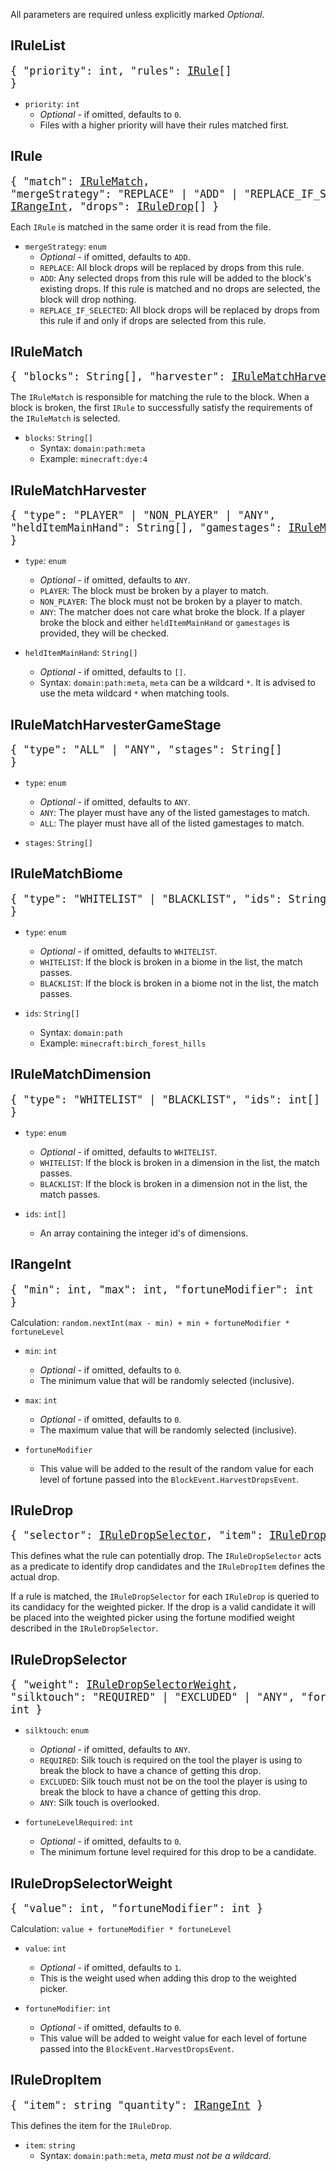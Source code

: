All parameters are required unless explicitly marked *Optional*.

## IRuleList

<big><pre>{
  "priority": int,
  "rules": [IRule](#IRule)[]
}</pre></big>

* `priority`: `int`
  * *Optional* - if omitted, defaults to `0`.
  * Files with a higher priority will have their rules matched first.

## IRule
<big><pre>{
  "match": [IRuleMatch](#IRuleMatch),
  "mergeStrategy": "REPLACE" | "ADD" | "REPLACE_IF_SELECTED",
  "dropCount": [IRangeInt](#IRangeInt),
  "drops": [IRuleDrop](#IRuleDrop)[]
}</pre></big>

Each `IRule` is matched in the same order it is read from the file.

* `mergeStrategy`: `enum`
  * *Optional* - if omitted, defaults to `ADD`.
  * `REPLACE`: All block drops will be replaced by drops from this rule.
  * `ADD`: Any selected drops from this rule will be added to the block's existing drops. If this rule is matched and no drops are selected, the block will drop nothing.
  * `REPLACE_IF_SELECTED`: All block drops will be replaced by drops from this rule if and only if drops are selected from this rule.
  
## IRuleMatch
<big><pre>{
  "blocks": String[],
  "harvester": [IRuleMatchHarvester](#IRuleMatchHarvester),
  "biomes": [IRuleMatchBiome](#IRuleMatchBiome),
  "dimensions": [IRuleMatchDimension](#IRuleMatchDimension)
}</pre></big>

The `IRuleMatch` is responsible for matching the rule to the block. When a block is broken, the first `IRule` to successfully satisfy the requirements of the `IRuleMatch` is selected.

* `blocks`: `String[]`
  * Syntax: `domain:path:meta`
  * Example: `minecraft:dye:4`

## IRuleMatchHarvester
<big><pre>{
  "type": "PLAYER" | "NON_PLAYER" | "ANY",
  "heldItemMainHand": String[],
  "gamestages": [IRuleMatchHarvesterGameStage](#IRuleMatchHarvesterGameStage)
}</pre></big>

* `type`: `enum`
  * *Optional* - if omitted, defaults to `ANY`.
  * `PLAYER`: The block must be broken by a player to match.
  * `NON_PLAYER`: The block must not be broken by a player to match.
  * `ANY`: The matcher does not care what broke the block. If a player broke the block and either `heldItemMainHand` or `gamestages` is provided, they will be checked.
  
* `heldItemMainHand`: `String[]`
  * *Optional* - if omitted, defaults to `[]`.
  * Syntax: `domain:path:meta`, `meta` can be a wildcard `*`. It is advised to use the meta wildcard `*` when matching tools.

## IRuleMatchHarvesterGameStage
<big><pre>{
  "type": "ALL" | "ANY",
  "stages": String[]
}</pre></big>

* `type`: `enum`
  * *Optional* - if omitted, defaults to `ANY`.
  * `ANY`: The player must have any of the listed gamestages to match.
  * `ALL`: The player must have all of the listed gamestages to match.
  
* `stages`: `String[]`

## IRuleMatchBiome
<big><pre>{
  "type": "WHITELIST" | "BLACKLIST",
  "ids": String[]
}</pre></big>

* `type`: `enum`
  * *Optional* - if omitted, defaults to `WHITELIST`.
  * `WHITELIST`: If the block is broken in a biome in the list, the match passes.
  * `BLACKLIST`: If the block is broken in a biome not in the list, the match passes.
  
* `ids`: `String[]`
  * Syntax: `domain:path`
  * Example: `minecraft:birch_forest_hills`
  
## IRuleMatchDimension
<big><pre>{
  "type": "WHITELIST" | "BLACKLIST",
  "ids": int[]
}</pre></big>

* `type`: `enum`
  * *Optional* - if omitted, defaults to `WHITELIST`.
  * `WHITELIST`: If the block is broken in a dimension in the list, the match passes.
  * `BLACKLIST`: If the block is broken in a dimension not in the list, the match passes.
  
* `ids`: `int[]`
  * An array containing the integer id's of dimensions.
  
## IRangeInt
<big><pre>{
  "min": int,
  "max": int,
  "fortuneModifier": int
}</pre></big>

Calculation: `random.nextInt(max - min) + min + fortuneModifier * fortuneLevel`

* `min`: `int`
  * *Optional* - if omitted, defaults to `0`.
  * The minimum value that will be randomly selected (inclusive).
  
* `max`: `int`
  * *Optional* - if omitted, defaults to `0`.
  * The maximum value that will be randomly selected (inclusive).
  
* `fortuneModifier`
  * This value will be added to the result of the random value for each level of fortune passed into the `BlockEvent.HarvestDropsEvent`.

## IRuleDrop

<big><pre>{
  "selector": [IRuleDropSelector](#IRuleDropSelector),
  "item": [IRuleDropItem](#IRuleDropItem)
}</pre></big>

This defines what the rule can potentially drop. The `IRuleDropSelector` acts as a predicate to identify drop candidates and the `IRuleDropItem` defines the actual drop.

If a rule is matched, the `IRuleDropSelector` for each `IRuleDrop` is queried to its candidacy for the weighted picker. If the drop is a valid candidate it will be placed into the weighted picker using the fortune modified weight described in the `IRuleDropSelector`.

## IRuleDropSelector

<big><pre>{
  "weight": [IRuleDropSelectorWeight](#IRuleDropSelectorWeight),
  "silktouch": "REQUIRED" | "EXCLUDED" | "ANY",
  "fortuneLevelRequired": int
}</pre></big>

* `silktouch`: `enum`
  * *Optional* - if omitted, defaults to `ANY`.
  * `REQUIRED`: Silk touch is required on the tool the player is using to break the block to have a chance of getting this drop.
  * `EXCLUDED`: Silk touch must not be on the tool the player is using to break the block to have a chance of getting this drop.
  * `ANY`: Silk touch is overlooked.
  
* `fortuneLevelRequired`: `int`
  * *Optional* - if omitted, defaults to `0`.
  * The minimum fortune level required for this drop to be a candidate.

## IRuleDropSelectorWeight

<big><pre>{
  "value": int,
  "fortuneModifier": int
}</pre></big>

Calculation: `value + fortuneModifier * fortuneLevel`

* `value`: `int`
  * *Optional* - if omitted, defaults to `1`.
  * This is the weight used when adding this drop to the weighted picker.
  
* `fortuneModifier`: `int`
  * *Optional* - if omitted, defaults to `0`.
  * This value will be added to weight value for each level of fortune passed into the `BlockEvent.HarvestDropsEvent`.
  
## IRuleDropItem

<big><pre>{
  "item": string
  "quantity": [IRangeInt](#IRuleDropSelectorWeight)
}</pre></big>

This defines the item for the `IRuleDrop`.

* `item`: `string`
  * Syntax: `domain:path:meta`, *meta must not be a wildcard*.
